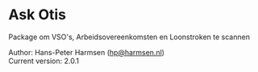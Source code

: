 # Ask Otis

Package om VSO's, Arbeidsovereenkomsten en Loonstroken te scannen

Author: Hans-Peter Harmsen (hp@harmsen.nl) \
Current version: 2.0.1

